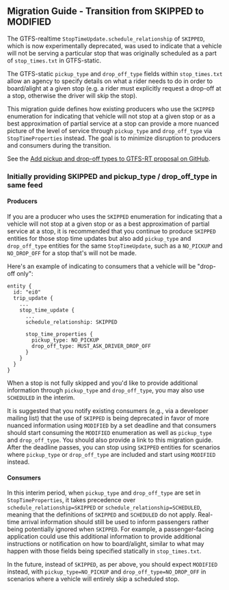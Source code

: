 ## Migration Guide - Transition from SKIPPED to MODIFIED

The GTFS-realtime `StopTimeUpdate.schedule_relationship` of `SKIPPED`, which is now experimentally deprecated, was used to indicate that a vehicle will not be serving a particular stop that was originally scheduled as a part of `stop_times.txt` in GTFS-static.

The GTFS-static `pickup_type` and `drop_off_type` fields within `stop_times.txt` allow an agency to specify details on what a rider needs to do in order to board/alight at a given stop (e.g. a rider must explicitly request a drop-off at a stop, otherwise the driver will skip the stop).

This migration guide defines how existing producers who use the `SKIPPED` enumeration for indicating that vehicle will not stop at a given stop or as a best approximation of partial service at a stop can provide a more nuanced picture of the level of service through `pickup_type` and `drop_off_type` via `StopTimeProperties` instead. The goal is to minimize disruption to producers and consumers during the transition. 

See the [Add pickup and drop-off types to GTFS-RT proposal on GitHub](https://github.com/google/transit/pull/265).

### Initially providing SKIPPED and pickup_type / drop_off_type in same feed

#### Producers

If you are a producer who uses the `SKIPPED` enumeration for indicating that a vehicle will not stop at a given stop or as a best approximation of partial service at a stop, it is recommended that you continue to produce `SKIPPED` entities for those stop time updates but also add `pickup_type` and `drop_off_type` entities for the same `StopTimeUpdate`, such as a `NO_PICKUP` and `NO_DROP_OFF` for a stop that's will not be made.

Here's an example of indicating to consumers that a vehicle will be "drop-off only": 

~~~
entity {
  id: "ei0"
  trip_update {
    ...
    stop_time_update {
      ...
      schedule_relationship: SKIPPED
      
      stop_time_properties {
        pickup_type: NO_PICKUP
        drop_off_type: MUST_ASK_DRIVER_DROP_OFF
      }
    }
  }
}
~~~

When a stop is not fully skipped and you'd like to provide additional information through `pickup_type` and `drop_off_type`, you may also use `SCHEDULED` in the interim.

It is suggested that you notify existing consumers (e.g., via a developer mailing list) that the use of `SKIPPED` is being deprecated in favor of more nuanced information using `MODIFIED` by a set deadline and that consumers should start consuming the `MODIFIED` enumeration as well as `pickup_type` and `drop_off_type`. You should also provide a link to this migration guide. After the deadline passes, you can stop using `SKIPPED` entities for scenarios where `pickup_type` or `drop_off_type` are included and start using `MODIFIED` instead.

#### Consumers 
In this interim period, when `pickup_type` and `drop_off_type` are set in `StopTimeProperties`, it takes precedence over `schedule_relationship=SKIPPED` or `schedule_relationship=SCHEDULED`, meaning that the definitions of `SKIPPED` and `SCHEDULED` do not apply. Real-time arrival information should still be used to inform passengers rather being potentially ignored when `SKIPPED`. For example, a passenger-facing application could use this additional information to provide additional instructions or notification on how to board/alight, similar to what may happen with those fields being specified statically in `stop_times.txt`.

In the future, instead of `SKIPPED`, as per above, you should expect `MODIFIED` instead, with `pickup_type=NO_PICKUP` and `drop_off_type=NO_DROP_OFF` in scenarios where a vehicle will entirely skip a scheduled stop.
